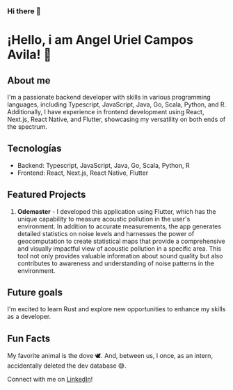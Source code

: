 ### Hi there 👋
# ¡Hello, i am Angel Uriel Campos Avila! 👋

## About me

I'm a passionate backend developer with skills in various programming languages, including Typescript, JavaScript, Java, Go, Scala, Python, and R. Additionally, I have experience in frontend development using React, Next.js, React Native, and Flutter, showcasing my versatility on both ends of the spectrum.

## Tecnologías

- Backend: Typescript, JavaScript, Java, Go, Scala, Python, R
- Frontend: React, Next.js, React Native, Flutter

## Featured Projects

1. **Odemaster** - I developed this application using Flutter, which has the unique capability to measure acoustic pollution in the user's environment. In addition to accurate measurements, the app generates detailed statistics on noise levels and harnesses the power of geocomputation to create statistical maps that provide a comprehensive and visually impactful view of acoustic pollution in a specific area. This tool not only provides valuable information about sound quality but also contributes to awareness and understanding of noise patterns in the environment.

## Future goals

I'm excited to learn Rust and explore new opportunities to enhance my skills as a developer.

## Fun Facts

My favorite animal is the dove 🕊️. And, between us, I once, as an intern, accidentally deleted the dev database 😅.

Connect with me on [LinkedIn](https://www.linkedin.com/in/angel-uriel-campos-avila-a359b81bb/)!

